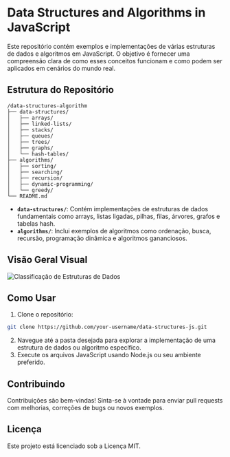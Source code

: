 # Data Structures and Algorithms in JavaScript

Este repositório contém exemplos e implementações de várias estruturas de dados e algoritmos em JavaScript. O objetivo é fornecer uma compreensão clara de como esses conceitos funcionam e como podem ser aplicados em cenários do mundo real.

## Estrutura do Repositório

```
/data-structures-algorithm
├── data-structures/
│   ├── arrays/
│   ├── linked-lists/
│   ├── stacks/
│   ├── queues/
│   ├── trees/
│   ├── graphs/
│   └── hash-tables/
├── algorithms/
│   ├── sorting/
│   ├── searching/
│   ├── recursion/
│   ├── dynamic-programming/
│   └── greedy/
└── README.md
```

- **`data-structures/`**: Contém implementações de estruturas de dados fundamentais como arrays, listas ligadas, pilhas, filas, árvores, grafos e tabelas hash.
- **`algorithms/`**: Inclui exemplos de algoritmos como ordenação, busca, recursão, programação dinâmica e algoritmos gananciosos.

## Visão Geral Visual

![Classificação de Estruturas de Dados](https://media.geeksforgeeks.org/wp-content/uploads/20220520182504/ClassificationofDataStructure-660x347.jpg)

## Como Usar

1. Clone o repositório:

```bash
git clone https://github.com/your-username/data-structures-js.git
```

2. Navegue até a pasta desejada para explorar a implementação de uma estrutura de dados ou algoritmo específico.
3. Execute os arquivos JavaScript usando Node.js ou seu ambiente preferido.

## Contribuindo

Contribuições são bem-vindas! Sinta-se à vontade para enviar pull requests com melhorias, correções de bugs ou novos exemplos.

## Licença

Este projeto está licenciado sob a Licença MIT.
